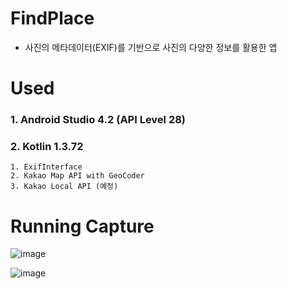 # FindPlace
  - 사진의 메타데이터(EXIF)를 기반으로 사진의 다양한 정보를 활용한 앱
  
# Used
  ### 1. Android Studio 4.2 (API Level 28)
  ### 2. Kotlin 1.3.72
    1. ExifInterface
    2. Kakao Map API with GeoCoder
    3. Kakao Local API (예정)

# Running Capture
![image](https://user-images.githubusercontent.com/65227900/115984257-11cffc80-a5e1-11eb-8b7e-ba1376988b2b.png)

![image](https://user-images.githubusercontent.com/65227900/115984293-3c21ba00-a5e1-11eb-95d9-b06362c866e6.png)
